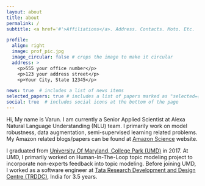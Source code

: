 ```yaml
---
layout: about
title: about
permalink: /
subtitle: <a href='#'>Affiliations</a>. Address. Contacts. Moto. Etc.

profile:
  align: right
  image: prof_pic.jpg
  image_circular: false # crops the image to make it circular
  address: >
    <p>555 your office number</p>
    <p>123 your address street</p>
    <p>Your City, State 12345</p>

news: true  # includes a list of news items
selected_papers: true # includes a list of papers marked as "selected={true}"
social: true  # includes social icons at the bottom of the page
---
```


Hi, My name is Varun. I am currently a Senior Applied Scientist at Alexa Natural Language Understanding (NLU) team. I primarily work on model robustness, data augmentation, semi-supervised learning related problems. My Amazon related blogs/papers can be found at [Amazon Science](https://www.amazon.science/author/varun-kumar)
website. 

I graduated from [University Of Maryland, College Park (UMD)](https://www.cs.umd.edu) in 2017. At UMD, I primarily worked on Human-In-The-Loop topic modeling project to incorporate non-experts feedback into topic modeling. Before joining UMD, I worked as a software engineer at [Tata Research Development and Design Centre (TRDDC)](https://en.wikipedia.org/wiki/Tata_Research_Development_and_Design_Centre), India for 3.5 years. 

